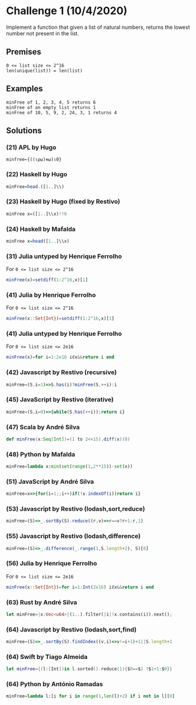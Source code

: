 # Challenge 1 (10/4/2020)

Implement a function that given a list of 
natural numbers, returns the lowest number 
not present in the list.

## Premises

```
0 <= list size <= 2^16
len(unique(list)) = len(list)
```

## Examples

```
minFree of 1, 2, 3, 4, 5 returns 6
minFree of an empty list returns 1
minFree of 10, 5, 9, 2, 24, 3, 1 returns 4
```

## Solutions

### (21) APL by Hugo
```apl
minfree←{((⍳⍴⍵)∊⍵)⍳0}
```

### (22) Haskell by Hugo

```haskell
minFree=head.([1..]\\)
```

### (23) Haskell by Hugo (fixed by Restivo)

```haskell
minFree x=([1..]\\x)!!0
```

### (24) Haskell by Mafalda   

```haskell
minFree x=head([1..]\\x)
```

### (31) Julia untyped by Henrique Ferrolho
For `0 <= list size <= 2^16`
```julia
minFree(x)=setdiff(1:2^16,x)[1]
```

### (41) Julia by Henrique Ferrolho
For `0 <= list size <= 2^16`
```julia
minFree(x::Set{Int})=setdiff(1:2^16,x)[1]
```

### (41) Julia untyped by Henrique Ferrolho
For `0 <= list size <= 2e16`
```julia
minFree(x)=for i=1:2e16 i∉x&&return i end
```

### (42) Javascript by Restivo (recursive)

```javascript
minFree=(S,i=1)=>S.has(i)?minFree(S,++i):i
```

### (45) JavaScript by Restivo (iterative)
```javascript
minFree=(S,i=0)=>{while(S.has(++i));return i}
```

### (47) Scala by André Silva
```scala
def minFree(x:Seq[Int])=(1 to 2<<15).diff(x)(0)
```

### (48) Python by Mafalda   

```python
minFree=lambda x:min(set(range(1,2**15))-set(x))
```

### (51) JavaScript by André Silva
```javascript
minFree=x=>{for(i=1;;i++)if(!x.indexOf(i))return i}
```

### (53) Javascript by Restivo (lodash,sort,reduce)
```javascript
minFree=(S)=>_.sortBy(S).reduce((r,v)=>r==v?r+1:r,1)
```

### (55) Javascript by Restivo (lodash,difference)
```javascript
minFree=(S)=>_.difference(_.range(1,S.length+2), S)[0]
```

### (56) Julia by Henrique Ferrolho
For `0 <= list size <= 2e16`
```julia
minFree(x::Set{Int})=for i=1:Int(2e16) i∉x&&return i end
```

### (63) Rust by André Silva
```rust
let minFree=|x:Vec<u64>|(1..).filter(|i|!x.contains(i)).next();
```

### (64) Javascript by Restivo (lodash,sort,find)
```javascript
minFree=(S)=>_.sortBy(S).findIndex((v,i)=>v!=i+1)+1||S.length+1
```

### (64) Swift by Tiago Almeida
```Swift
let minFree={(l:[Int])in l.sorted().reduce(1){$0==$1 ?$1+1:$0}}
```

### (64) Python by António Ramadas
```python
minFree=lambda l:[i for i in range(1,len(l)+2) if i not in l][0]
```
